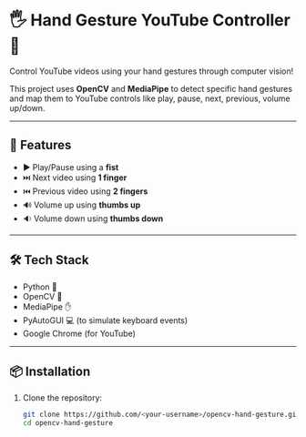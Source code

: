 # 🖐️ Hand Gesture YouTube Controller 🎥

Control YouTube videos using your hand gestures through computer vision!

This project uses **OpenCV** and **MediaPipe** to detect specific hand gestures and map them to YouTube controls like play, pause, next, previous, volume up/down.

---

## 🚀 Features

- ▶️ Play/Pause using a **fist**
- ⏭️ Next video using **1 finger**
- ⏮️ Previous video using **2 fingers**
- 🔊 Volume up using **thumbs up**
- 🔉 Volume down using **thumbs down**

---

## 🛠️ Tech Stack

- Python 🐍
- OpenCV 🎯
- MediaPipe ✋
- PyAutoGUI 💻 (to simulate keyboard events)
- Google Chrome (for YouTube)

---

## 📦 Installation

1. Clone the repository:

   ```bash
   git clone https://github.com/<your-username>/opencv-hand-gesture.git
   cd opencv-hand-gesture
